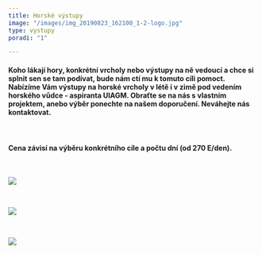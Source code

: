 ```yaml
---
title: Horské výstupy
image: "/images/img_20190823_162100_1-2-logo.jpg"
type: vystupy
poradi: "1"

---
```

#### **Koho lákají hory, konkrétní vrcholy nebo výstupy na ně vedoucí a chce si splnit sen se tam podívat, bude nám ctí mu k tomuto cíli pomoct. Nabízíme Vám výstupy na horské vrcholy v létě i v zimě pod vedením horského vůdce - aspiranta UIAGM. Obraťte se na nás s vlastním projektem, anebo výběr ponechte na našem doporučení. Neváhejte nás kontaktovat.**

&nbsp;

#### **Cena závisí na výběru konkrétního cíle a počtu dní (od 270 E/den).**

&nbsp;

![](/images/dscn2763-kopie.JPG)

&nbsp;

![](/images/img_20190722_104623-2-logo-kopie.jpg)

&nbsp;

![](/images/img_20190921_123213_5-kopie.jpg)